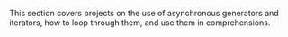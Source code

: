 This section covers projects on the use of asynchronous generators and iterators, how to loop through them, and use them in comprehensions.

